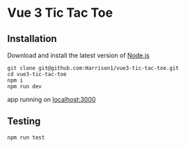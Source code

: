 # Vue 3 Tic Tac Toe

## Installation
Download and install the latest version of [Node.js](https://nodejs.org/en/)

```cli
git clone git@github.com:Harrison1/vue3-tic-tac-toe.git
cd vue3-tic-tac-toe
npm i
npm run dev
```

app running on [localhost:3000](http://localhost:3000/)

## Testing
```cli
npm run test
```
